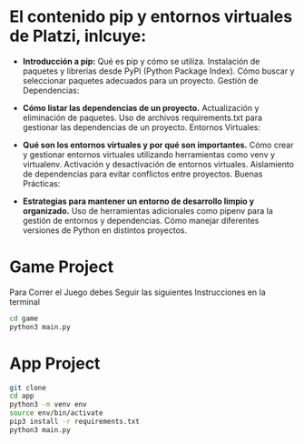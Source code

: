 # El contenido pip y entornos virtuales de Platzi, inlcuye:

- **Introducción a pip:**
Qué es pip y cómo se utiliza.
Instalación de paquetes y librerías desde PyPI (Python Package Index).
Cómo buscar y seleccionar paquetes adecuados para un proyecto.
Gestión de Dependencias:

- **Cómo listar las dependencias de un proyecto.**
Actualización y eliminación de paquetes.
Uso de archivos requirements.txt para gestionar las dependencias de un proyecto.
Entornos Virtuales:

- **Qué son los entornos virtuales y por qué son importantes.**
Cómo crear y gestionar entornos virtuales utilizando herramientas como venv y virtualenv.
Activación y desactivación de entornos virtuales.
Aislamiento de dependencias para evitar conflictos entre proyectos.
Buenas Prácticas:

- **Estrategias para mantener un entorno de desarrollo limpio y organizado.**
Uso de herramientas adicionales como pipenv para la gestión de entornos y dependencias.
Cómo manejar diferentes versiones de Python en distintos proyectos.



# Game Project

Para Correr el Juego debes Seguir las siguientes Instrucciones en la terminal

```sh
cd game
python3 main.py
```

# App Project
```sh
git clone
cd app
python3 -m venv env
source env/bin/activate
pip3 install -r requirements.txt
python3 main.py

```
